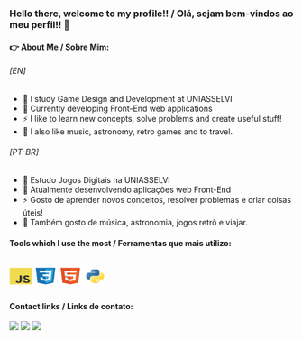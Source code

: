 ### Hello there, welcome to my profile!! / Olá, sejam bem-vindos ao meu perfil!! 👋

#### :point_right: About Me / Sobre Mim:

###### [EN]

- 🌱 I study Game Design and Development at UNIASSELVI
- 🔭 Currently developing Front-End web applications
- ⚡ I like to learn new concepts, solve problems and create useful stuff!
- 💬 I also like music, astronomy, retro games and to travel.

###### [PT-BR]

- 🌱 Estudo Jogos Digitais na UNIASSELVI
- 🔭 Atualmente desenvolvendo aplicações web Front-End
- ⚡ Gosto de aprender novos conceitos, resolver problemas e criar coisas úteis!
- 💬 Também gosto de música, astronomia, jogos retrô e viajar.

#### Tools which I use the most / Ferramentas que mais utilizo:

<div style="display: inline_block"><br>
  <img align="center" alt="luis-JS" height="30" width="40" src="https://raw.githubusercontent.com/devicons/devicon/master/icons/javascript/javascript-original.svg">
  <img align="center" alt="luis-CSS" height="30" width="40" src="https://raw.githubusercontent.com/devicons/devicon/master/icons/css3/css3-original.svg">
  <img align="center" alt="luis-HTML" height="30" width="40" src="https://raw.githubusercontent.com/devicons/devicon/master/icons/html5/html5-original.svg">
  <img align="center" alt="luis-Python" height="30" width="40" src="https://raw.githubusercontent.com/devicons/devicon/master/icons/python/python-original.svg">
</div>
  
##

#### Contact links / Links de contato:
  
<div> 
  <a href="https://api.whatsapp.com/send?phone=5548984206403" target="_blank"><img src="https://img.shields.io/badge/WhatsApp-2BB35E?style=for-the-badge&logo=whatsapp&logoColor=white" target="_blank"></a>
  <a href="https://instagram.com/luisedupacheco?utm_medium=copy_link" target="_blank"><img src="https://img.shields.io/badge/Instagram-B91253?style=for-the-badge&logo=instagram&logoColor=white" target="_blank"></a>
  <a href = "mailto:luisedupacheco@hotmail.com"><img src="https://img.shields.io/badge/-Gmail-D51007?style=for-the-badge&logo=gmail&logoColor=white" target="_blank"></a>
</div>

